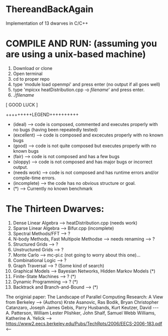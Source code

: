 # ThereandBackAgain
Implementation of 13 dwarves in C/C++
# COMPILE AND RUN: (assuming you are using a unix-based machine)
1. Download or clone
2. Open terminal
3. cd to proper repo
4. type 'module load openmpi' and press enter (no output if all goes well)
5. type 'mpicxx heatDistribution.cpp -o *filename*' and press enter. 
6. ./*filename*

[                                                      GOOD LUCK                                                            ]

 +++++++++LEGEND++++++++++
* (ideal) --> code is composed, commented and executes properly with no bugs (having been repeatedly tested)
* (excellent) --> code is composed and excecutes properly with no known bugs
* (good) --> code is not quite composed but executes properly with no known bugs
* (fair) --> code is not composed and has a few bugs 
* (sloppy) --> code is not composed and has major bugs or incorrect output.
* (needs work) --> code is not composed and has runtime errors and/or compile-time errors.
* (incomplete) --> the code has no obvious structure or goal.
* (*) --> Currently no known benchmark

# The Thirteen Dwarves: 
1. Dense Linear Algebra --> heatDistribution.cpp (needs work)
2. Sparse Linear Algebra --> Bifur.cpp (incomplete)
3. Spectral Methods/FFT --> ?
4. N-body Methods, Fast Multipole Methodse --> needs renaming --> ?
5. Structured Grids --> ?
6. Unstructured Grids --> ?
7. Monte Carlo --> mc-pi.c (not going to worry about this one)...
8. Combinational Logic --> ?
9. Graph Traversal --> ? (Some kind of search)
10. Graphical Models --> Bayesian Networks, Hidden Markov Models (*)
11. Finite-State Machines --> ? (*)
12. Dynamic Programming --> ? (*)
13. Backtrack and Branch-and-Bound -->  (*)

The originial paper: The Landscape of Parallel Computing Research: A View from Berkeley
--> (Authors) Krste Asanovic, Ras Bodik, Bryan Christopher Catanzaro, Joseph James Gebis, Parry Husbands, Kurt Keutzer, David ---  A. Patterson, William Lester Plishker, John Shalf, Samuel Webb Williams, Katherine A. Yelick
--> https://www2.eecs.berkeley.edu/Pubs/TechRpts/2006/EECS-2006-183.pdf <--

